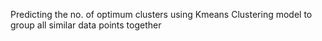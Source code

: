Predicting the no. of optimum clusters using Kmeans Clustering model to group all similar data points together
